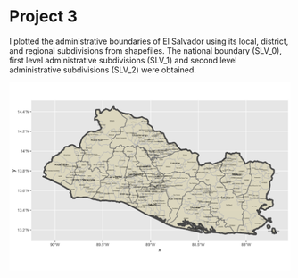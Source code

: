 # Project 3

I plotted the administrative boundaries of El Salvador using its local, district, and regional subdivisions from shapefiles.
The national boundary (SLV_0), first level administrative subdivisions (SLV_1) and second level administrative subdivisions (SLV_2) were obtained. 

![](elsalvador.png)
